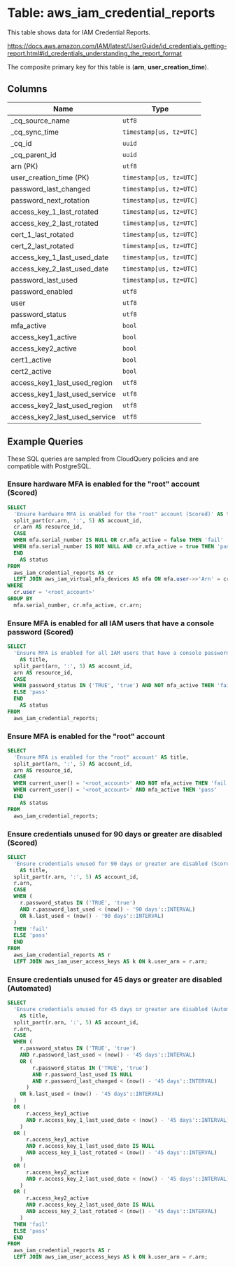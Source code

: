 # Table: aws_iam_credential_reports

This table shows data for IAM Credential Reports.

https://docs.aws.amazon.com/IAM/latest/UserGuide/id_credentials_getting-report.html#id_credentials_understanding_the_report_format

The composite primary key for this table is (**arn**, **user_creation_time**).

## Columns

| Name          | Type          |
| ------------- | ------------- |
|_cq_source_name|`utf8`|
|_cq_sync_time|`timestamp[us, tz=UTC]`|
|_cq_id|`uuid`|
|_cq_parent_id|`uuid`|
|arn (PK)|`utf8`|
|user_creation_time (PK)|`timestamp[us, tz=UTC]`|
|password_last_changed|`timestamp[us, tz=UTC]`|
|password_next_rotation|`timestamp[us, tz=UTC]`|
|access_key_1_last_rotated|`timestamp[us, tz=UTC]`|
|access_key_2_last_rotated|`timestamp[us, tz=UTC]`|
|cert_1_last_rotated|`timestamp[us, tz=UTC]`|
|cert_2_last_rotated|`timestamp[us, tz=UTC]`|
|access_key_1_last_used_date|`timestamp[us, tz=UTC]`|
|access_key_2_last_used_date|`timestamp[us, tz=UTC]`|
|password_last_used|`timestamp[us, tz=UTC]`|
|password_enabled|`utf8`|
|user|`utf8`|
|password_status|`utf8`|
|mfa_active|`bool`|
|access_key1_active|`bool`|
|access_key2_active|`bool`|
|cert1_active|`bool`|
|cert2_active|`bool`|
|access_key1_last_used_region|`utf8`|
|access_key1_last_used_service|`utf8`|
|access_key2_last_used_region|`utf8`|
|access_key2_last_used_service|`utf8`|

## Example Queries

These SQL queries are sampled from CloudQuery policies and are compatible with PostgreSQL.

### Ensure hardware MFA is enabled for the "root" account (Scored)

```sql
SELECT
  'Ensure hardware MFA is enabled for the "root" account (Scored)' AS title,
  split_part(cr.arn, ':', 5) AS account_id,
  cr.arn AS resource_id,
  CASE
  WHEN mfa.serial_number IS NULL OR cr.mfa_active = false THEN 'fail'
  WHEN mfa.serial_number IS NOT NULL AND cr.mfa_active = true THEN 'pass'
  END
    AS status
FROM
  aws_iam_credential_reports AS cr
  LEFT JOIN aws_iam_virtual_mfa_devices AS mfa ON mfa.user->>'Arn' = cr.arn
WHERE
  cr.user = '<root_account>'
GROUP BY
  mfa.serial_number, cr.mfa_active, cr.arn;
```

### Ensure MFA is enabled for all IAM users that have a console password (Scored)

```sql
SELECT
  'Ensure MFA is enabled for all IAM users that have a console password (Scored)'
    AS title,
  split_part(arn, ':', 5) AS account_id,
  arn AS resource_id,
  CASE
  WHEN password_status IN ('TRUE', 'true') AND NOT mfa_active THEN 'fail'
  ELSE 'pass'
  END
    AS status
FROM
  aws_iam_credential_reports;
```

### Ensure MFA is enabled for the "root" account

```sql
SELECT
  'Ensure MFA is enabled for the "root" account' AS title,
  split_part(arn, ':', 5) AS account_id,
  arn AS resource_id,
  CASE
  WHEN current_user() = '<root_account>' AND NOT mfa_active THEN 'fail'
  WHEN current_user() = '<root_account>' AND mfa_active THEN 'pass'
  END
    AS status
FROM
  aws_iam_credential_reports;
```

### Ensure credentials unused for 90 days or greater are disabled (Scored)

```sql
SELECT
  'Ensure credentials unused for 90 days or greater are disabled (Scored)'
    AS title,
  split_part(r.arn, ':', 5) AS account_id,
  r.arn,
  CASE
  WHEN (
    r.password_status IN ('TRUE', 'true')
    AND r.password_last_used < (now() - '90 days'::INTERVAL)
    OR k.last_used < (now() - '90 days'::INTERVAL)
  )
  THEN 'fail'
  ELSE 'pass'
  END
FROM
  aws_iam_credential_reports AS r
  LEFT JOIN aws_iam_user_access_keys AS k ON k.user_arn = r.arn;
```

### Ensure credentials unused for 45 days or greater are disabled (Automated)

```sql
SELECT
  'Ensure credentials unused for 45 days or greater are disabled (Automated)'
    AS title,
  split_part(r.arn, ':', 5) AS account_id,
  r.arn,
  CASE
  WHEN (
    r.password_status IN ('TRUE', 'true')
    AND r.password_last_used < (now() - '45 days'::INTERVAL)
    OR (
        r.password_status IN ('TRUE', 'true')
        AND r.password_last_used IS NULL
        AND r.password_last_changed < (now() - '45 days'::INTERVAL)
      )
    OR k.last_used < (now() - '45 days'::INTERVAL)
  )
  OR (
      r.access_key1_active
      AND r.access_key_1_last_used_date < (now() - '45 days'::INTERVAL)
    )
  OR (
      r.access_key1_active
      AND r.access_key_1_last_used_date IS NULL
      AND access_key_1_last_rotated < (now() - '45 days'::INTERVAL)
    )
  OR (
      r.access_key2_active
      AND r.access_key_2_last_used_date < (now() - '45 days'::INTERVAL)
    )
  OR (
      r.access_key2_active
      AND r.access_key_2_last_used_date IS NULL
      AND access_key_2_last_rotated < (now() - '45 days'::INTERVAL)
    )
  THEN 'fail'
  ELSE 'pass'
  END
FROM
  aws_iam_credential_reports AS r
  LEFT JOIN aws_iam_user_access_keys AS k ON k.user_arn = r.arn;
```


